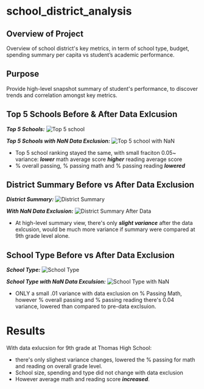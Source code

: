 # school_district_analysis

## Overview of Project
Overview of school district's key metrics, in term of school type, budget, spending summary per capita vs student’s academic performance. 

## Purpose
Provide high-level snapshot summary of student's performance, to discover trends and correlation amongst key metrics.

## Top 5 Schools Before & After Data Exlcusion 

***Top 5 Schools:***
![Top 5 school](https://github.com/aimeeyen/school_district_analysis/blob/main/Top%205%20Performaning%20School.png)

***Top 5 Schools with NaN Data Exclusion:***
![Top 5 school with NaN](https://github.com/aimeeyen/school_district_analysis/blob/main/Top%20Performaning%20with%20Data%20Exculsion%20.png)
 - Top 5 school ranking stayed the same, with small fraciton 0.05~ variance: 
   ***lower*** math average score
   ***higher*** reading average score
 - % overall passing, % passing math and % passing reading ***lowered***

## District Summary Before vs After Data Exclusion

***District Summary:***
![District Summary](https://github.com/aimeeyen/school_district_analysis/blob/main/District%20Summary.png)

***With NaN Data Exclusion:***
![District Summary After Data](https://github.com/aimeeyen/school_district_analysis/blob/main/District%20Summary%20with%20Data%20Exclusion.png)
- At high-level summary view, there's only ***slight variance*** after the data exlcusion, would be much more variance if summary were compared at 9th grade level alone.  
 
## School Type Before vs After Data Exclusion 

***School Type:***
![School Type](https://github.com/aimeeyen/school_district_analysis/blob/main/School%20Type.png)

***School Type with NaN Data Exculsion:***
![School Type with NaN](https://github.com/aimeeyen/school_district_analysis/blob/main/School%20Type%20After%20Data%20Exclusion.png)

- ONLY a small .01 variance with data exclusion on % Passing Math, however % overall passing and % passing reading there's 0.04 variance, lowered than compared to pre-data exclsuion. 


# Results
With data exlucsion for 9th grade at Thomas High School:
   - there's only slighest variance changes, lowered the % passing for math and reading on overall grade level. 
   - School size, spending and type did not change with data exclusion
   - However average math and reading score ***increased***. 
